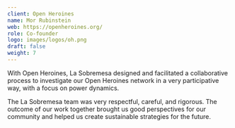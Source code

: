 ```yaml
---
client: Open Heroines
name: Mor Rubinstein
web: https://openheroines.org/
role: Co-founder
logo: images/logos/oh.png
draft: false
weight: 7
---
```


With Open Heroines, La Sobremesa designed and facilitated a collaborative process to investigate our Open Heroines network in a very participative way, with a focus on power dynamics.

The La Sobremesa team was very respectful, careful, and rigorous. The outcome of our work together brought us good perspectives for our community and helped us create sustainable strategies for the future.